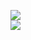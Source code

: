 [![](https://img.shields.io/badge/Made%20With-Github%20Spray-lightgrey.svg?style=for-the-badge&logo=github)](https://github.com/Annihil/github-spray#10412)  
[![](https://i.imgur.com/2DrTn0Z.gif)](https://github.com/Annihil/github-spray)